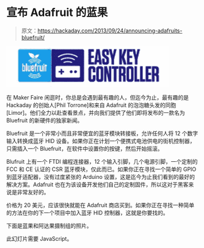 # 宣布 Adafruit 的蓝果

> 原文：<https://hackaday.com/2013/09/24/announcing-adafruits-bluefruit/>

![adafruit_2098](img/91983843e9f24865e7cd1ddaac2f538d.png)

在 Maker Faire 闲逛时，你总是会遇到最有趣的人，但迄今为止，最有趣的是 Hackaday 的创始人[Phil Torrone]和来自 Adafruit 的泡泡糖头发的同胞[Limor]。他们全力以赴查看景点，并向我们提供了他们即将发布的一款名为 Bluefruit 的新硬件的独家新闻。

Bluefruit 是一个非常小而且非常便宜的蓝牙模块转接板，允许任何人将 12 个数字输入转换成蓝牙 HID 设备。如果你正在计划一个便携式电池供电的街机控制器，只需插入一个 Bluefruit，在软件中设置你的按键，然后开始摇滚。

Blufruit 上有一个 FTDI 编程连接器，12 个输入引脚，几个电源引脚，一个定制的 FCC 和 CE 认证的 CSR 蓝牙模块，仅此而已。如果你正在寻找一个简单的 GPIO 到蓝牙适配器，没有过度紧张的 Arduino 设置，这是迄今为止我们看到的最好的解决方案。Adafruit 也在为该设备开发他们自己的定制固件，所以这对于黑客来说是非常友好的。

价格为 20 美元，应该很快就能在 Adafruit 商店买到。如果你正在寻找一种简单的方法在你的下一个项目中加入蓝牙 HID 控制器，这就是你要找的。

下面是蓝果和阿达果摄制组的照片。

此幻灯片需要 JavaScript。